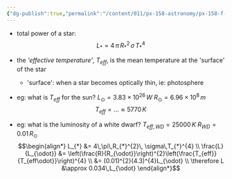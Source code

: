 ```yaml
---
{"dg-publish":true,"permalink":"/content/011/px-158-astronomy/px-158-f-blackbody-and-colours/px-158-f2-luminosity-temperature-radius-of-stars/","created":"2024-11-25T10:50:32.000+00:00","updated":"2024-11-26T20:13:30.633+00:00"}
---
```


- total power of a star: 
$$L_{*} = 4\,\pi\,R_{*}^{2}\, \sigma\,T_{*}^{4}$$
- the *'effective temperature'*, $T_{eff}$, is the mean temperature at the 'surface' of the star
	- 'surface': when a star becomes optically thin, ie: photosphere

- eg: what is $T_{eff}$ for the sun?
		$L_{\odot} = 3.83\times10^{26}\,W$
		$R_{\odot} = 6.96\times10^{8}\,m$
	$$T_{eff} = ... \approx 5770\,K$$

- eg: what is the luminosity of a white dwarf?
		$T_{eff,WD}=25000\,K$
		$R_{WD}=0.01\, R_{\odot}$
	$$\begin{align*}
		L_{*} &= 4\,\pi\,R_{*}^{2}\, \sigma\,T_{*}^{4} \\
		\frac{L}{L_{\odot}} &= \left(\frac{R}{R_{\odot}}\right)^{2}\left(\frac{T_{eff}}{T_{eff\odot}}\right)^{4} \\
		&= (0.01)^{2}(4.3)^{4}L_{\odot} \\
		\therefore L &\approx 0.034\,L_{\odot}
	\end{align*}$$
